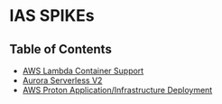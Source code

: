 # IAS SPIKEs

## Table of Contents

- [AWS Lambda Container Support](lambda-container-support/)
- [Aurora Serverless V2](aurora-serverless-v2/)
- [AWS Proton Application/Infrastructure Deployment](Proton/)
